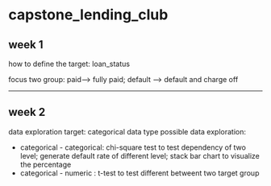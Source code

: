 # capstone_lending_club

## week 1
how to define the target: loan_status

focus two group: paid--> fully paid; default --> default and charge off

***

## week 2 
data exploration
target: categorical data type
possible data exploration: 

- categorical - categorical: chi-square test to test dependency of two level; generate default rate of different level; stack bar chart to visualize the percentage
- categorical - numeric : t-test to test different betweent two target group